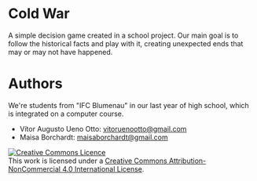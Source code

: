 # Cold War
A simple decision game created in a school project. Our main goal is to follow the historical facts and play with it, creating unexpected ends that may or may not have happened.

# Authors
We're students from "IFC Blumenau" in our last year of high school, which is integrated on a computer course. 

* Vítor Augusto Ueno Otto: [vitoruenootto@gmail.com](vitoruenootto@gmail.com)
* Maisa Borchardt: [maisaborchardt@gmail.com](maisaborchardt@gmail.com)

<a rel="license" href="http://creativecommons.org/licenses/by-nc/4.0/"><img alt="Creative Commons Licence" style="border-width:0" src="https://i.creativecommons.org/l/by-nc/4.0/88x31.png" /></a><br />This work is licensed under a <a rel="license" href="http://creativecommons.org/licenses/by-nc/4.0/">Creative Commons Attribution-NonCommercial 4.0 International License</a>.
